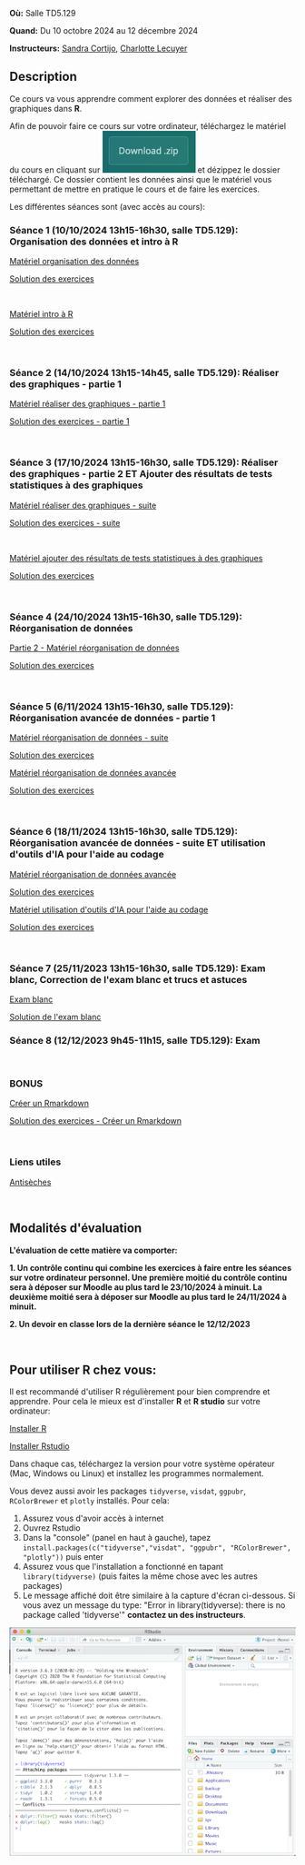 **Où:** Salle TD5.129 

**Quand:** Du 10 octobre 2024 au 12 décembre 2024

**Instructeurs:** 
[Sandra Cortijo](mailto:sandra.cortijo@cnrs.fr), 
[Charlotte Lecuyer](mailto:charlotte.lecuyer@cnrs.fr)


## Description

Ce cours va vous apprendre comment explorer des données et réaliser des graphiques dans **R**. 

Afin de pouvoir faire ce cours sur votre ordinateur, téléchargez le matériel du cours en cliquant sur ![](logo_download.png) et dézippez le dossier téléchargé. Ce dossier contient les données ainsi que le matériel vous permettant de mettre en pratique le cours et de faire les exercices.



Les différentes séances sont (avec accès au cours):


### Séance 1 (10/10/2024 13h15-16h30, salle TD5.129): Organisation des données et intro à **R**

[Matériel organisation des données](session1_organisation/materiel/organisation_session.html)  

[Solution des exercices](session1_organisation/materiel/organisation_session_solution_exercices.html)

<br>

[Matériel intro à R](session1_organisation/materiel/intro_R.html)  

[Solution des exercices](session1_organisation/materiel/intro_R_solution_exercices)

<br>

### Séance 2 (14/10/2024 13h15-14h45, salle TD5.129): Réaliser des graphiques - partie 1

[Matériel réaliser des graphiques - partie 1](session2_ggplot_1/materiel/ggplot_part1.html)  

[Solution des exercices - partie 1](session2_ggplot_1/materiel/ggplot_part1_exercise_solutions.html)

<br>

### Séance 3 (17/10/2024 13h15-16h30, salle TD5.129): Réaliser des graphiques - partie 2 ET Ajouter des résultats de tests statistiques à des graphiques 

[Matériel réaliser des graphiques - suite](session3_ggplot_stats/materiel/ggplot_part2.html)  

[Solution des exercices - suite](session3_ggplot_stats/materiel/ggplot_part2_exercise_solutions.html)

<br>

[Matériel ajouter des résultats de tests statistiques à des graphiques](session3_ggplot_stats/materiel/statistiques.html)  

[Solution des exercices](session3_ggplot_stats/materiel/statistiques_solution_exercices.html)  



<br>

### Séance 4 (24/10/2024 13h15-16h30, salle TD5.129): Réorganisation de données 

[Partie 2 - Matériel réorganisation de données](session4_reorganisation/materiel/reorganisation_donnees.html)  

[Solution des exercices](session4_reorganisation/materiel/reorganisation_donnees_solution_exercices.html)



<br>

### Séance 5 (6/11/2024 13h15-16h30, salle TD5.129): Réorganisation avancée de données - partie 1

[Matériel réorganisation de données - suite](session5_reorganisation_suite/materiel/reorganisation_donnees.html)  

[Solution des exercices](session4_reorganisation_suite/materiel/reorganisation_suite_solution_exercices.html)



[Matériel réorganisation de données avancée](session5_reorganisation_avancee/materiel/reorganisation_avancee.html) 

[Solution des exercices](session5_reorganisation_avancee/materiel/reorganisation_avancee_solution_exercices.html)

<br>



### Séance 6 (18/11/2024 13h15-16h30, salle TD5.129): Réorganisation avancée de données - suite ET utilisation d'outils d'IA pour l'aide au codage



[Matériel réorganisation de données avancée](session6_reorganisation_avancee/materiel/reorganisation_avancee.html) 

[Solution des exercices](session5_reorganisation_avancee/materiel/reorganisation_avancee_solution_exercices.html)




[Matériel utilisation d'outils d'IA pour l'aide au codage](session6_reorganisation_avancee/materiel/reorganisation_avancee.html) 

[Solution des exercices](session5_reorganisation_avancee/materiel/reorganisation_avancee_solution_exercices.html)

<br>

### Séance 7 (25/11/2023 13h15-16h30, salle TD5.129): Exam blanc, Correction de l'exam blanc et trucs et astuces


[Exam blanc](session7_exam_blanc/exam_blanc.html) 

[Solution de l'exam blanc](session7_exam_blanc/exam_blanc_2023_solution.html)




### Séance 8 (12/12/2023 9h45-11h15, salle TD5.129): Exam



<br>

### BONUS

[Créer un Rmarkdown](Rmarkdown/materiel/rmarkdown_session.html) 

[Solution des exercices - Créer un Rmarkdown](Rmarkdown/materiel/Solution.html)


<br>

### Liens  utiles


[Antisèches](https://www.rstudio.com/resources/cheatsheets/)

<br>

## Modalités d'évaluation

**L'évaluation de cette matière va comporter:**

**1. Un contrôle continu qui combine les exercices à faire entre les séances sur votre ordinateur personnel. Une première moitié du contrôle continu sera à déposer sur Moodle au plus tard le  23/10/2024 à minuit. La deuxième moitié sera à déposer sur Moodle au plus tard le 24/11/2024 à minuit.**



**2. Un devoir en classe lors de la dernière séance le 12/12/2023**

<br>

## Pour utiliser R chez vous: 
Il est recommandé d'utiliser R régulièrement pour bien comprendre et apprendre. Pour cela le mieux est d'installer **R** et **R studio** sur votre ordinateur:

[Installer R](https://cran.biotools.fr/)

[Installer Rstudio](https://rstudio.com/products/rstudio/download/)

Dans chaque cas, téléchargez la version pour votre système opérateur (Mac, Windows ou Linux) et installez les programmes normalement.

Vous devez aussi avoir les packages `tidyverse`, `visdat`, `ggpubr`, `RColorBrewer` et `plotly` installés. 
Pour cela:
1. Assurez vous d'avoir accès à internet
2. Ouvrez Rstudio
3. Dans la "console" (panel en haut à gauche), tapez `install.packages(c("tidyverse","visdat", "ggpubr", "RColorBrewer", "plotly"))` puis enter
4. Assurez vous que l'installation a fonctionné en tapant `library(tidyverse)` (puis faites la même chose avec les autres packages)
5. Le message affiché doit être similaire à la capture d'écran ci-dessous. Si vous avez un message du type: 
"Error in library(tidyverse): there is no package called 'tidyverse'"
**contactez un des instructeurs**.

![capture d'écran d'un installation correcte](installation_package_instructions.png)






